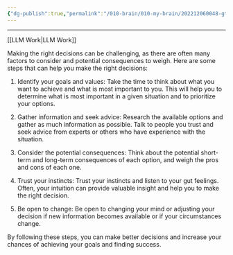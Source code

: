 ```yaml
---
{"dg-publish":true,"permalink":"/010-brain/010-my-brain/202212060048-gtp-3-making-the-right-decisions/","created":"2022-12-06T00:48:22.000-05:00","updated":"2025-03-21T00:29:14.753-04:00"}
---
```



---

[[LLM Work\|LLM Work]]

Making the right decisions can be challenging, as there are often many factors to consider and potential consequences to weigh. Here are some steps that can help you make the right decisions:

1.  Identify your goals and values: Take the time to think about what you want to achieve and what is most important to you. This will help you to determine what is most important in a given situation and to prioritize your options.
    
2.  Gather information and seek advice: Research the available options and gather as much information as possible. Talk to people you trust and seek advice from experts or others who have experience with the situation.
    
3.  Consider the potential consequences: Think about the potential short-term and long-term consequences of each option, and weigh the pros and cons of each one.
    
4.  Trust your instincts: Trust your instincts and listen to your gut feelings. Often, your intuition can provide valuable insight and help you to make the right decision.
    
5.  Be open to change: Be open to changing your mind or adjusting your decision if new information becomes available or if your circumstances change.
    

By following these steps, you can make better decisions and increase your chances of achieving your goals and finding success.